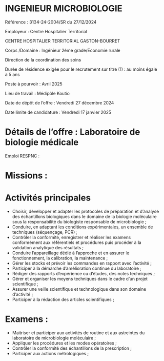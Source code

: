 # INGENIEUR MICROBIOLOGIE

Référence : 3134-24-2004/SR du 27/12/2024

Employeur : Centre Hospitalier Territorial

CENTRE HOSPITALIER TERRITORIAL GASTON-BOURRET

Corps /Domaine : Ingénieur 2ème grade/Economie rurale

Direction de la coordination des soins

Durée de résidence exigée pour le recrutement sur titre (1) : au moins égale à 5 ans

Poste à pourvoir : Avril 2025

Lieu de travail : Médipôle Koutio

Date de dépôt de l’offre : Vendredi 27 décembre 2024

Date limite de candidature : Vendredi 17 janvier 2025

# Détails de l’offre : Laboratoire de biologie médicale

Emploi RESPNC :

# Missions :

# Activités principales

- Choisir, développer et adapter les protocoles de préparation et d’analyse des échantillons biologiques dans le domaine de la biologie moléculaire sous la responsabilité du biologiste responsable de microbiologie ;
- Conduire, en adaptant les conditions expérimentales, un ensemble de techniques (séquençage, PCR) ;
- Contrôler la conformité, enregistrer et réaliser les examens conformément aux référentiels et procédures puis procéder à la validation analytique des résultats ;
- Conduire l’appareillage dédié à l’approche et en assurer le fonctionnement, la calibration, la maintenance ;
- Gérer les stocks et prévoir les commandes en rapport avec l’activité ;
- Participer à la démarche d’amélioration continue du laboratoire ;
- Rédiger des rapports d’expérience ou d’études, des notes techniques ;
- Gérer et organiser les moyens techniques dans le cadre d’un projet scientifique ;
- Assurer une veille scientifique et technologique dans son domaine d’activité ;
- Participer à la rédaction des articles scientifiques ;

# Examens :

- Maitriser et participer aux activités de routine et aux astreintes du laboratoire de microbiologie moléculaire ;
- Appliquer les procédures et les modes opératoires ;
- Contrôler la conformité des échantillons de la prescription ;
- Participer aux actions métrologiques ;
